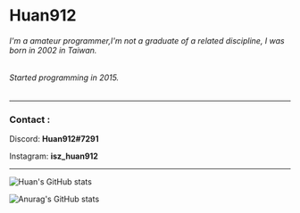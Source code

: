 # Huan912

###### I'm a amateur programmer,I'm not a graduate of a related discipline, I was born in 2002 in Taiwan.
###### Started programming in 2015.

------

### Contact :

Discord: **Huan912#7291**

Instagram: **isz_huan912**

------

![Huan's GitHub stats](https://github-readme-stats.vercel.app/api?username=Huan912&show_icons=true&theme=omni)

![Anurag's GitHub stats](https://github-readme-stats.vercel.app/api/top-langs/?username=Huan912&show_icons=true&theme=omni)



### 
